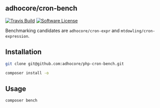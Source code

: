 ## adhocore/cron-bench

[![Travis Build](https://travis/com/adhocore/php-cron-bench.svg?branch=master)](https://travis-ci.com/adhocore/php-cron-bench?branch=master)
[![Software License](https://img.shields.io/badge/license-MIT-brightgreen.svg?style=flat-square)](./LICENSE)

Benchmarking candidates are `adhocore/cron-expr` and `mtdowling/cron-expression`.

## Installation
```sh
git clone git@github.com:adhocore/php-cron-bench.git

composer install -o
```

## Usage

```sh
composer bench
```

